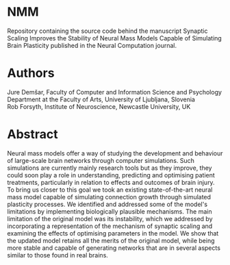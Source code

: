 # NMM
Repository containing the source code behind the manuscript Synaptic Scaling Improves the Stability of Neural Mass Models Capable of Simulating Brain Plasticity published in the Neural Computation journal.

# Authors
Jure Demšar, Faculty of Computer and Information Science and Psychology Department at the Faculty of Arts, University of Ljubljana, Slovenia  
Rob Forsyth, Institute of Neuroscience, Newcastle University, UK

# Abstract
Neural mass models offer a way of studying the development and behaviour of large-scale brain networks through computer simulations. Such simulations are currently mainly research tools but as they improve, they could soon play a role in understanding, predicting and optimising patient treatments, particularly in relation to effects and outcomes of brain injury. To bring us closer to this goal we took an existing state-of-the-art neural mass model capable of simulating connection growth through simulated plasticity processes. We identified and addressed some of the model's limitations by implementing biologically plausible mechanisms. The main limitation of the original model was its instability, which we addressed by incorporating a representation of the mechanism of synaptic scaling and examining the effects of optimising parameters in the model. We show that the updated model retains all the merits of the original model, while being more stable and capable of generating networks that are in several aspects similar to those found in real brains.
